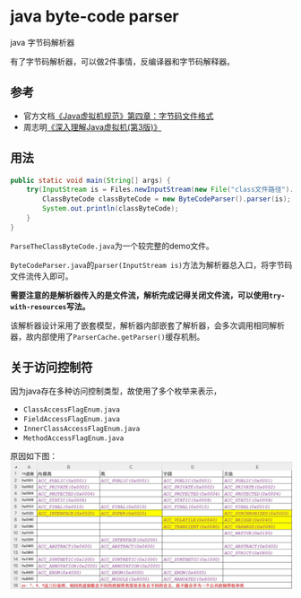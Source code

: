# java byte-code parser

java 字节码解析器

有了字节码解析器，可以做2件事情，反编译器和字节码解释器。

## 参考

- 官方文档[《Java虚拟机规范》第四章：字节码文件格式](https://docs.oracle.com/javase/specs/jvms/se8/html/jvms-4.html) 
- 周志明[《深入理解Java虚拟机(第3版)》](https://book.douban.com/subject/34907497/)

## 用法

```java
public static void main(String[] args) {
    try(InputStream is = Files.newInputStream(new File("class文件路径").toPath())){
        ClassByteCode classByteCode = new ByteCodeParser().parser(is);
        System.out.println(classByteCode);
    }
}
```

`ParseTheClassByteCode.java`为一个较完整的demo文件。

`ByteCodeParser.java`的`parser(InputStream is)`方法为解析器总入口，将字节码文件流传入即可。

 **需要注意的是解析器传入的是文件流，解析完成记得关闭文件流，可以使用`try-with-resources`写法。** 

该解析器设计采用了嵌套模型，解析器内部嵌套了解析器，会多次调用相同解析器，故内部使用了`ParserCache.getParser()`缓存机制。

## 关于访问控制符

因为java存在多种访问控制类型，故使用了多个枚举来表示，
- `ClassAccessFlagEnum.java`
- `FieldAccessFlagEnum.java`
- `InnerClassAccessFlagEnum.java`
- `MethodAccessFlagEnum.java`

原因如下图：
![控制符表.jpg](docs/控制符表.jpg)

